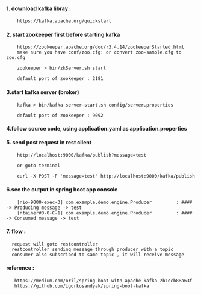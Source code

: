 #### 1. download kafka libray : 

        https://kafka.apache.org/quickstart

#### 2. start zookeeper first before starting kafka

        https://zookeeper.apache.org/doc/r3.4.14/zookeeperStarted.html
        make sure you have conf/zoo.cfg: or convert zoo-sample.cfg to zoo.cfg
        
        zookeeper > bin/zkServer.sh start

        default port of zookeeper : 2181

#### 3.start kafka server (broker)

        kafka > bin/kafka-server-start.sh config/server.properties
        
        default port of zookeeper : 9092


#### 4.follow source code, using application.yaml as application.properties


#### 5. send post request in rest client

        http://localhost:9000/kafka/publish?message=test
        
        or goto terminal 
        
        curl -X POST -F 'message=test' http://localhost:9000/kafka/publish
        
        
#### 6.see the output in spring boot app console

        [nio-9000-exec-3] com.example.demo.engine.Producer         : #### -> Producing message -> test
        [ntainer#0-0-C-1] com.example.demo.engine.Producer         : #### -> Consumed message -> test
        
#### 7. flow : 

      request will goto restcontroller 
      restcontroller sending message through producer with a topic
      consumer also subscribed to same topic , it will receive message 
      
      
#### reference : 

       https://medium.com/oril/spring-boot-with-apache-kafka-2b1ecb88a63f
       https://github.com/igorkosandyak/spring-boot-kafka
